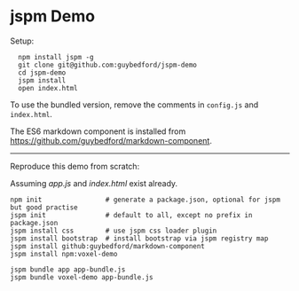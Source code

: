 jspm Demo
===

Setup:

```
  npm install jspm -g
  git clone git@github.com:guybedford/jspm-demo
  cd jspm-demo
  jspm install
  open index.html
```

To use the bundled version, remove the comments in `config.js` and `index.html`.

The ES6 markdown component is installed from https://github.com/guybedford/markdown-component.

---

Reproduce this demo from scratch:

Assuming _app.js_ and _index.html_ exist already.

```
npm init                # generate a package.json, optional for jspm but good practise
jspm init               # default to all, except no prefix in package.json
jspm install css        # use jspm css loader plugin
jspm install bootstrap  # install bootstrap via jspm registry map
jspm install github:guybedford/markdown-component
jspm install npm:voxel-demo
```

```
jspm bundle app app-bundle.js
jspm bundle voxel-demo app-bundle.js
```
